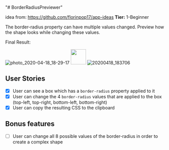 "# BorderRadiusPreviewer" 

idea from: https://github.com/florinpop17/app-ideas
**Tier:** 1-Beginner

The border-radius property can have multiple values changed. Preview how the shape looks while changing these values.

Final Result: 

![photo_2020-04-18_18-29-17](https://user-images.githubusercontent.com/48888681/79671695-d9623b00-81a2-11ea-9259-578b867f5593.jpg)
<img src="https://user-images.githubusercontent.com/48888681/79671695-d9623b00-81a2-11ea-9259-578b867f5593.jpg" width="48">
![20200418_183706](https://user-images.githubusercontent.com/48888681/79672054-ec760a80-81a4-11ea-8a7d-ac3f500fba47.gif)


## User Stories

-   [x] User can see a box which has a `border-radius` property applied to it
-   [x] User can change the 4 `border-radius` values that are applied to the box (top-left, top-right, bottom-left, bottom-right)
-   [x] User can copy the resulting CSS to the clipboard

## Bonus features

-   [ ] User can change all 8 possible values of the border-radius in order to create a complex shape

